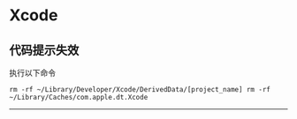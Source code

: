 # Xcode

## 代码提示失效

执行以下命令

``
rm -rf ~/Library/Developer/Xcode/DerivedData/[project_name]
rm -rf ~/Library/Caches/com.apple.dt.Xcode
``


---